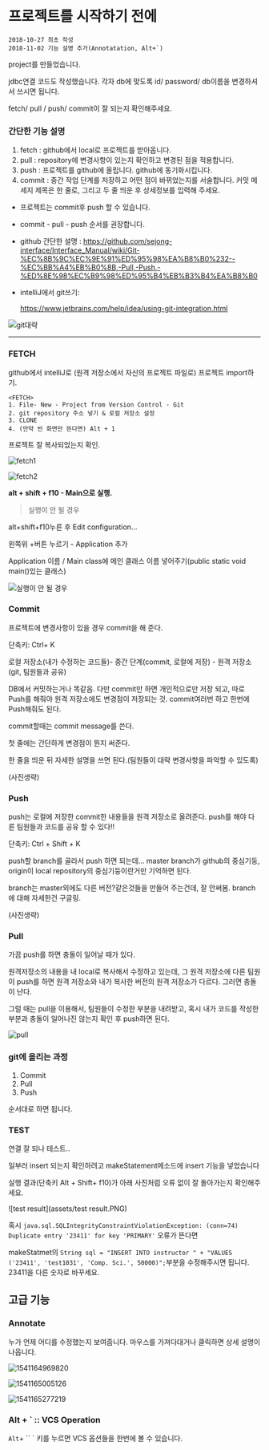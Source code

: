 # 프로젝트를 시작하기 전에

```
2018-10-27 최초 작성
2018-11-02 기능 설명 추가(Annotatation, Alt+`)
```



project를 만들었습니다.

jdbc연결 코드도 작성했습니다. 각자 db에 맞도록 id/ password/ db이름을 변경하셔서 쓰시면 됩니다.

fetch/ pull / push/ commit이 잘 되는지 확인해주세요.



### 간단한 기능 설명
1. fetch : github에서 local로 프로젝트를 받아옵니다.
2. pull : repository에 변경사항이 있는지 확인하고 변경된 점을 적용합니다.
3. push : 프로젝트를 github에 올립니다. github에 동기화시킵니다.
4. commit : 중간 작업 단계를 저장하고 어떤 점이 바뀌었는지를 서술합니다. 커밋 메세지 제목은 한 줄로, 그리고 두 줄 띄운 후 상세정보를 입력해 주세요.

* 프로젝트는 commit후 push 할 수 있습니다.

* commit - pull - push 순서를 권장합니다.

* github 간단한 설명 :
  https://github.com/sejong-interface/Interface_Manual/wiki/Git-%EC%8B%9C%EC%9E%91%ED%95%98%EA%B8%B0%232--%EC%BB%A4%EB%B0%8B,-Pull,-Push,-%ED%8E%98%EC%B9%98%ED%95%B4%EB%B3%B4%EA%B8%B0

* intelliJ에서 git쓰기: 

  https://www.jetbrains.com/help/idea/using-git-integration.html



![git대략](assets/1540975978626.png)









---



### FETCH

github에서 intelliJ로 (원격 저장소에서 자신의 프로젝트 파일로) 프로젝트 import하기.

```
<FETCH>
1. File- New - Project from Version Control - Git
2. git repository 주소 넣기 & 로컬 저장소 설정
3. CLONE
4. (만약 빈 화면만 뜬다면) Alt + 1
```

프로젝트 잘 복사되었는지 확인.



![fetch1](assets/fetch1.PNG)

![fetch2](assets/fetch2.PNG)





**alt + shift + f10 - Main으로 실행.** 



> 실행이 안 될 경우

alt+shift+f10누른 후 Edit configuration...

왼쪽위 +버튼 누르기 - Application 추가

Application 이름 / Main class에 메인 클래스 이름 넣어주기(public static void main()있는 클래스)

![실행이 안 될 경우](assets/실행안되면.png)





### Commit

프로젝트에 변경사항이 있을 경우 commit을 해 준다.

단축키: Ctrl+ K

로컬 저장소(내가 수정하는 코드들)- 중간 단계(commit, 로컬에 저장) - 원격 저장소(git, 팀원들과 공유)

DB에서 커밋하는거나 똑같음. 다만 commit만 하면 개인적으로만 저장 되고, 따로 Push를 해줘야 원격 저장소에도 변경점이 저장되는 것. commit여러번 하고 한번에 Push해줘도 된다.



commit할때는 commit message를 쓴다.

첫 줄에는 간단하게 변경점이 뭔지 써준다.

한 줄을 띄운 뒤 자세한 설명을 쓰면 된다.(팀원들이 대략 변경사항을 파악할 수 있도록)



(사진생략)





### Push

push는 로컬에 저장한 commit한 내용들을 원격 저장소로 올려준다.  push를 해야 다른 팀원들과 코드를 공유 할 수 있다!!

단축키: Ctrl + Shift + K

push할 branch를 골라서 push 하면 되는데... master branch가 github의 중심기둥, origin이 local repository의 중심기둥이란거만 기억하면 된다. 

branch는 master외에도 다른 버전?같은것들을 만들어 주는건데, 잘 안써봄. branch에 대해 자세한건 구글링.

(사진생략)





### Pull

가끔 push를 하면 충돌이 일어날 때가 있다.

원격저장소의 내용을 내 local로 복사해서 수정하고 있는데, 그 원격 저장소에 다른 팀원이 push를 하면 원격 저장소와 내가 복사한 버전의 원격 저장소가 다르다. 그러면 충돌이 난다.

그럴 때는 pull을 이용해서, 팀원들이 수정한 부분을 내려받고, 혹시 내가 코드를 작성한 부분과 충돌이 일어나진 않는지 확인 후 push하면 된다.



![pull](assets/pull.PNG)



### git에 올리는 과정

1. Commit
2. Pull
3. Push

순서대로 하면 됩니다.





### TEST

연결 잘 되나 테스트..

일부러 insert 되는지 확인하려고 makeStatement메소드에 insert 기능을 넣었습니다

실행 결과(단축키 Alt + Shift+ f10)가 아래 사진처럼 오류 없이 잘 돌아가는지 확인해주세요.

![test result](assets/test result.PNG)

혹시 `java.sql.SQLIntegrityConstraintViolationException: (conn=74) Duplicate entry '23411' for key 'PRIMARY'` 오류가 뜬다면

makeStatmet의 `String sql = "INSERT INTO instructor " + "VALUES ('23411', 'test1031', 'Comp. Sci.', 50000)";`부분을 수정해주시면 됩니다. 23411을 다른 숫자로 바꾸세요.



## 고급 기능

### Annotate

누가 언제 어디를 수정했는지 보여줍니다. 마우스를 가져다대거나 클릭하면 상세 설명이 나옵니다.

![1541164969820](assets/1541164969820.png)



![1541165005126](assets/1541165005126.png)

![1541165277219](assets/1541165277219.png)





### Alt + ` :: VCS Operation

`Alt`+ `` ` 키를 누르면 VCS 옵션들을 한번에 볼 수 있습니다.





